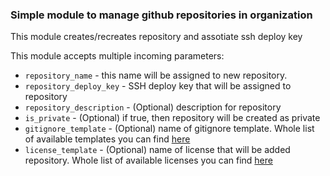 ### Simple module to manage github repositories in organization

This module creates/recreates repository and assotiate ssh deploy key

This module accepts multiple incoming parameters:
  * `repository_name` - this name will be assigned to new repository.
  * `repository_deploy_key` - SSH deploy key that will be assigned to repository
  * `repository_description` - (Optional) description for repository
  * `is_private` - (Optional) if true, then repository will be created as private
  * `gitignore_template` - (Optional) name of gitignore template. Whole list of available templates you can find [here](https://github.com/github/gitignore)
  * `license_template` - (Optional) name of license that will be added repository. Whole list of available licenses you can find [here](https://github.com/github/choosealicense.com/tree/gh-pages/_licenses)
